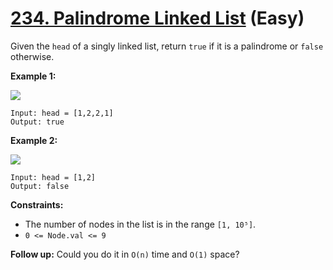 # [234. Palindrome Linked List][link] (Easy)

[link]: https://leetcode.com/problems/palindrome-linked-list/

Given the `head` of a singly linked list, return `true` if it is a palindrome or  `false` otherwise.

**Example 1:**

![](https://assets.leetcode.com/uploads/2021/03/03/pal1linked-list.jpg)

```
Input: head = [1,2,2,1]
Output: true

```

**Example 2:**

![](https://assets.leetcode.com/uploads/2021/03/03/pal2linked-list.jpg)

```
Input: head = [1,2]
Output: false

```

**Constraints:**

- The number of nodes in the list is in the range `[1, 10⁵]`.
- `0 <= Node.val <= 9`

**Follow up:** Could you do it in `O(n)` time and `O(1)` space?
